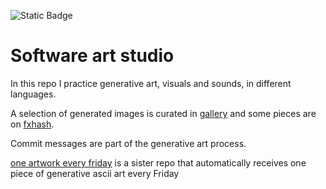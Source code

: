 ![Static Badge](https://img.shields.io/badge/software-easter_egg-yellow?style=plastic&labelColor=%23CC44CC&color=%23EEEE77&link=https%3A%2F%2Frethread.art%2Feaster-eggs.pdf)

# Software art studio

In this repo I practice generative art, visuals and sounds, in different languages.

A selection of generated images is curated in [gallery](https://github.com/bbaudry/swart-studio/tree/main/gallery) and some pieces are on [fxhash](https://www.fxhash.xyz/u/almyre).

Commit messages are part of the generative art process.

[one artwork every friday](https://github.com/bbaudry/one-artwork-every-friday) is a sister repo that automatically receives one piece of generative ascii art every Friday
